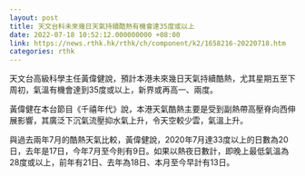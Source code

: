 ```yaml
---
layout: post
title: 天文台料未來幾日天氣持續酷熱有機會達35度或以上
date: 2022-07-18 10:52:12.000000000 +08:00
link: https://news.rthk.hk/rthk/ch/component/k2/1658216-20220718.htm
categories: rthk
---
```


天文台高級科學主任黃偉健說，預計本港未來幾日天氣持續酷熱，尤其星期五至下周初，氣溫有機會達到35度或以上，新界或再高一、兩度。

黃偉健在本台節目《千禧年代》說，本港天氣酷熱主要是受到副熱帶高壓脊向西伸展影響，其廣泛下沉氣流壓抑水氣上升，令天空較少雲，氣溫上升。

與過去兩年7月的酷熱天氣比較，黃偉健說，2020年7月達33度以上的日數為20日，去年是17日，今年7月至今則有9日。如果以熱夜日數計，即晚上最低氣溫為28度或以上，前年有21日、去年為18日、本月至今早計有13日。

